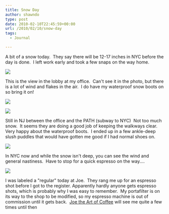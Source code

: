 ```yaml
---
title: Snow Day
author: shawndo
type: post
date: 2010-02-10T22:45:59+00:00
url: /2010/02/10/snow-day
tags:
  - Journal

---
```

A bit of a snow today.  They say there will be 12-17 inches in NYC before the day is done.  I left work early and took a few snaps on the way home.

![](/images/2010/02/P1000542.jpg)

This is the view in the lobby at my office.  Can't see it in the photo, but there is a lot of wind and flakes in the air.  I do have my waterproof snow boots on so bring it on!

![](/images/2010/02/P1000544.jpg)

![](/images/2010/02/P1000546.jpg)

Still in NJ between the office and the PATH (subway to NYC)  Not too much snow.  It seems they are doing a good job of keeping the walkways clear.  Very happy about the waterproof boots.  I ended up in a few ankle-deep slush puddles that would have gotten me good if I had normal shoes on.

![](/images/2010/02/P1000548.jpg)

In NYC now and while the snow isn't deep, you can see the wind and general nastiness.  Have to stop for a quick espresso on the way....

![](/images/2010/02/P1000552.jpg)

I was labeled a "regular" today at Joe.  They rang me up for an espresso shot before I got to the register. Apparently hardly anyone gets espresso shots, which is probably why I was easy to remember.  My portafilter is on its way to the shop to be modified, so my espresso machine is out of commission until it gets back.  [Joe the Art of Coffee][1] will see me quite a few times until then

 [1]: http://www.joetheartofcoffee.com/